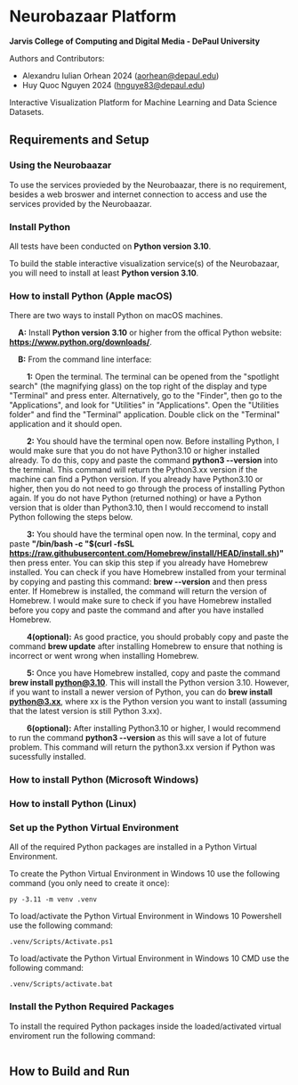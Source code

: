 # Neurobazaar Platform  
**Jarvis College of Computing and Digital Media - DePaul University**  

Authors and Contributors:
- Alexandru Iulian Orhean 2024 (aorhean@depaul.edu)  
- Huy Quoc Nguyen 2024 (hnguye83@depaul.edu)

Interactive Visualization Platform for Machine Learning and Data Science Datasets.

## Requirements and Setup

### Using the Neurobaazar

To use the services provieded by the Neurobaazar, there is no requirement, besides a web broswer and internet connection to access and use the services provided by the Neurobaazar. 

### Install Python

All tests have been conducted on **Python version 3.10**.

To build the stable interactive visualization service(s) of the Neurobazaar, you will need to install at least **Python version 3.10**.

### How to install Python (Apple macOS)
There are two ways to install Python on macOS machines.

&nbsp;&nbsp;&nbsp;&nbsp;**A:** Install **Python version 3.10** or higher from the offical Python website: **https://www.python.org/downloads/**.

&nbsp;&nbsp;&nbsp;&nbsp;**B:** From the command line interface:

&nbsp;&nbsp;&nbsp;&nbsp;&nbsp;&nbsp;&nbsp;&nbsp;**1:** Open the terminal. The terminal can be opened from the "spotlight search" (the magnifying glass) on the top right of the display and type "Terminal" and press enter. Alternatively, go to the "Finder", then go to the "Applications", and look for "Utilities" in "Applications". Open the "Utilities folder" and find the "Terminal" application. Double click on the "Terminal" application and it should open.

&nbsp;&nbsp;&nbsp;&nbsp;&nbsp;&nbsp;&nbsp;&nbsp;**2:** You should have the terminal open now. Before installing Python, I would make sure that you do not have Python3.10 or higher installed already. To do this, copy and paste the command **python3 --version** into the terminal. This command will return the Python3.xx version if the machine can find a Python version. If you already have Python3.10 or higher, then you do not need to go through the process of installing Python again. If you do not have Python (returned nothing) or have a Python version that is older than Python3.10, then I would reccomend to install Python following the steps below.

&nbsp;&nbsp;&nbsp;&nbsp;&nbsp;&nbsp;&nbsp;&nbsp;**3:** You should have the terminal open now. In the terminal, copy and paste **"/bin/bash -c "$(curl -fsSL https://raw.githubusercontent.com/Homebrew/install/HEAD/install.sh)"** then press enter. You can skip this step if you already have Homebrew installed. You can check if you have Homebrew installed from your terminal by copying and pasting this command: **brew --version** and then press enter. If Homebrew is installed, the command will return the version of Homebrew. I would make sure to check if you have Homebrew installed before you copy and paste the command and after you have installed Homebrew.

&nbsp;&nbsp;&nbsp;&nbsp;&nbsp;&nbsp;&nbsp;&nbsp;**4(optional):** As good practice, you should probably copy and paste the command **brew update** after installing Homebrew to ensure that nothing is incorrect or went wrong when installing Homebrew. 

&nbsp;&nbsp;&nbsp;&nbsp;&nbsp;&nbsp;&nbsp;&nbsp;**5:** Once you have Homebrew installed, copy and paste the command **brew install python@3.10**. This will install the Python version 3.10. However, if you want to install a newer version of Python, you can do **brew install python@3.xx**, where xx is the Python version you want to install (assuming that the latest version is still Python 3.xx). 

&nbsp;&nbsp;&nbsp;&nbsp;&nbsp;&nbsp;&nbsp;&nbsp;**6(optional):** After installing Python3.10 or higher, I would recommend to run the command **python3 --version** as this will save a lot of future problem. This command will return the python3.xx version if Python was sucessfully installed.

### How to install Python (Microsoft Windows)

### How to install Python (Linux)

### Set up the Python Virtual Environment

All of the required Python packages are installed in a Python Virtual Environment.

To create the Python Virtual Environment in Windows 10 use the following command (you only need to create it once):
```
py -3.11 -m venv .venv
```

To load/activate the Python Virtual Environment in Windows 10 Powershell use the following command:
```
.venv/Scripts/Activate.ps1
```

To load/activate the Python Virtual Environment in Windows 10 CMD use the following command:
```
.venv/Scripts/activate.bat
```

### Install the Python Required Packages

To install the required Python packages inside the loaded/activated virtual enviroment run the following command:
```

```

## How to Build and Run
